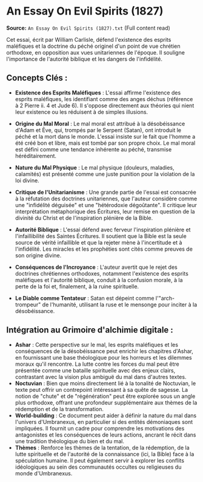 # An Essay On Evil Spirits (1827)

**Source:** `An Essay On Evil Spirits (1827).txt` (Full content read)

Cet essai, écrit par William Carlisle, défend l'existence des esprits maléfiques et la doctrine du péché originel d'un point de vue chrétien orthodoxe, en opposition aux vues unitariennes de l'époque. Il souligne l'importance de l'autorité biblique et les dangers de l'infidélité.

## Concepts Clés :

*   **Existence des Esprits Maléfiques** : L'essai affirme l'existence des esprits maléfiques, les identifiant comme des anges déchus (référence à 2 Pierre ii. 4 et Jude 6). Il s'oppose directement aux théories qui nient leur existence ou les réduisent à de simples illusions.

*   **Origine du Mal Moral** : Le mal moral est attribué à la désobéissance d'Adam et Ève, qui, trompés par le Serpent (Satan), ont introduit le péché et la mort dans le monde. L'essai insiste sur le fait que l'homme a été créé bon et libre, mais est tombé par son propre choix. Le mal moral est défini comme une tendance inhérente au péché, transmise héréditairement.

*   **Nature du Mal Physique** : Le mal physique (douleurs, maladies, calamités) est présenté comme une juste punition pour la violation de la loi divine.

*   **Critique de l'Unitarianisme** : Une grande partie de l'essai est consacrée à la réfutation des doctrines unitariennes, que l'auteur considère comme une "infidélité déguisée" et une "hétérodoxie dégoûtante". Il critique leur interprétation métaphorique des Écritures, leur remise en question de la divinité du Christ et de l'inspiration plénière de la Bible.

*   **Autorité Biblique** : L'essai défend avec ferveur l'inspiration plénière et l'infaillibilité des Saintes Écritures. Il soutient que la Bible est la seule source de vérité infaillible et que la rejeter mène à l'incertitude et à l'infidélité. Les miracles et les prophéties sont cités comme preuves de son origine divine.

*   **Conséquences de l'Incroyance** : L'auteur avertit que le rejet des doctrines chrétiennes orthodoxes, notamment l'existence des esprits maléfiques et l'autorité biblique, conduit à la confusion morale, à la perte de la foi et, finalement, à la ruine spirituelle.

*   **Le Diable comme Tentateur** : Satan est dépeint comme l'"arch-trompeur" de l'humanité, utilisant la ruse et le mensonge pour inciter à la désobéissance.

## Intégration au Grimoire d'alchimie digitale :

*   **Ashar** : Cette perspective sur le mal, les esprits maléfiques et les conséquences de la désobéissance peut enrichir les chapitres d'Ashar, en fournissant une base théologique pour les horreurs et les dilemmes moraux qu'il rencontre. La lutte contre les forces du mal peut être présentée comme une bataille spirituelle avec des enjeux clairs, contrastant avec la vision plus ambiguë du mal dans d'autres textes.
*   **Noctuvian** : Bien que moins directement lié à la tonalité de Noctuvian, le texte peut offrir un contrepoint intéressant à sa quête de sagesse. La notion de "chute" et de "régénération" peut être explorée sous un angle plus orthodoxe, offrant une profondeur supplémentaire aux thèmes de la rédemption et de la transformation.
*   **World-building** : Ce document peut aider à définir la nature du mal dans l'univers d'Umbranexus, en particulier si des entités démoniaques sont impliquées. Il fournit un cadre pour comprendre les motivations des antagonistes et les conséquences de leurs actions, ancrant le récit dans une tradition théologique du bien et du mal.
*   **Thèmes** : Renforce les thèmes de la tentation, de la rédemption, de la lutte spirituelle et de l'autorité de la connaissance (ici, la Bible) face à la spéculation humaine. Il peut également servir à explorer les conflits idéologiques au sein des communautés occultes ou religieuses du monde d'Umbranexus.
